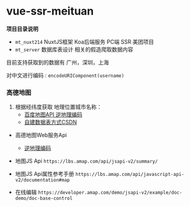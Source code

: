 # vue-ssr-meituan

**项目目录说明**

- `mt_nuxt214` NuxtJS框架 Koa后端服务 PC端 SSR 美团项目
- `mt_server` 数据库表设计 相关的假造爬取数据内容

目前支持获取到的数据有  广州，深圳，上海

对中文进行编码 : `encodeURIComponent(username)`

### 高德地图

1. 根据经纬度获取 地理位置城市名称：
   - [百度地图API 逆地理编码](https://lbsyun.baidu.com/index.php?title=webapi/guide/webservice-geocoding-abroad)
   - [自建数据表方式CSDN](https://blog.csdn.net/xiangyuecn/article/details/122961085)

- 高德地图Web服务Api
  - [逆地理编码](https://lbs.amap.com/api/webservice/guide/api/georegeo)  

- 地图JS Api `https://lbs.amap.com/api/jsapi-v2/summary/`

- 地图JS Api属性参考手册 `https://lbs.amap.com/api/javascript-api-v2/documentation#map`

- 在线编辑 `https://developer.amap.com/demo/jsapi-v2/example/doc-demo/doc-base-control`